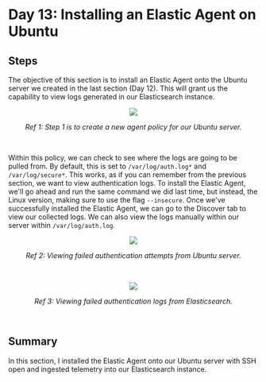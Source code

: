 # Day 13: Installing an Elastic Agent on Ubuntu
## Steps
The objective of this section is to install an Elastic Agent onto the Ubuntu server we created in the last section (Day 12). This will grant us the capability to view logs generated in our Elasticsearch instance.

<p align="center"><img src="https://i.imgur.com/9kc4SIT.png"></p>
<p align="center"><i>Ref 1: Step 1 is to create a new agent policy for our Ubuntu server.</i></p>
<br>

Within this policy, we can check to see where the logs are going to be pulled from. By default, this is set to `/var/log/auth.log*` and `/var/log/secure*`. This works, as if you can remember from the previous section, we want to view authentication logs. To install the Elastic Agent, we'll go ahead and run the same command we did last time, but instead, the Linux version, making sure to use the flag `--insecure`. Once we've successfully installed the Elastic Agent, we can go to the Discover tab to view our collected logs. We can also view the logs manually within our server within `/var/log/auth.log`.

<p align="center"><img src="https://i.imgur.com/4V9ghKe.png"></p>
<p align="center"><i>Ref 2: Viewing failed authentication attempts from Ubuntu server.</i></p>
<br>

<p align="center"><img src="https://i.imgur.com/qACzLWH.png"></p>
<p align="center"><i>Ref 3: Viewing failed authentication logs from Elasticsearch.</i></p>
<br>

## Summary
In this section, I installed the Elastic Agent onto our Ubuntu server with SSH open and ingested telemetry into our Elasticsearch instance.
